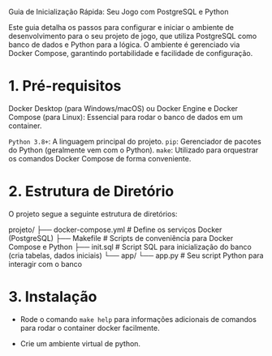 Guia de Inicialização Rápida: Seu Jogo com PostgreSQL e Python

Este guia detalha os passos para configurar e iniciar o ambiente de desenvolvimento para o seu projeto de jogo, que utiliza PostgreSQL como banco de dados e Python para a lógica. O ambiente é gerenciado via Docker Compose, garantindo portabilidade e facilidade de configuração.

# 1. Pré-requisitos

Docker Desktop (para Windows/macOS) ou Docker Engine e Docker Compose (para Linux): Essencial para rodar o banco de dados em um container.

`Python 3.8+`: A linguagem principal do projeto.
`pip`: Gerenciador de pacotes do Python (geralmente vem com o Python).
`make`: Utilizado para orquestrar os comandos Docker Compose de forma conveniente.

# 2. Estrutura de Diretório

O projeto segue a seguinte estrutura de diretórios:

projeto/
├── docker-compose.yml       # Define os serviços Docker (PostgreSQL)
├── Makefile                 # Scripts de conveniência para Docker Compose e Python
├── init.sql                 # Script SQL para inicialização do banco (cria tabelas, dados iniciais)
└── app/
    └── app.py               # Seu script Python para interagir com o banco

# 3. Instalação

- Rode o comando `make help` para informações adicionais de comandos para rodar o container docker facilmente.

- Crie um ambiente virtual de python.